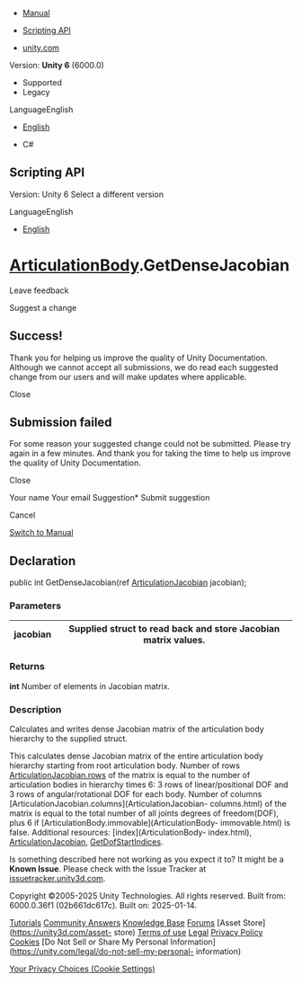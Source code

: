 [ ]()

  * [Manual](../Manual/index.html)
  * [Scripting API](../ScriptReference/index.html)

  * [unity.com](https://unity.com/)

Version: **Unity 6** (6000.0)

  * Supported
  * Legacy

LanguageEnglish

  * [English]()

  * C#

[ ](https://docs.unity3d.com)

## Scripting API

Version: Unity 6 Select a different version

LanguageEnglish

  * [English]()

#  [ArticulationBody](ArticulationBody.html).GetDenseJacobian

Leave feedback

Suggest a change

## Success!

Thank you for helping us improve the quality of Unity Documentation. Although
we cannot accept all submissions, we do read each suggested change from our
users and will make updates where applicable.

Close

## Submission failed

For some reason your suggested change could not be submitted. Please <a>try
again</a> in a few minutes. And thank you for taking the time to help us
improve the quality of Unity Documentation.

Close

Your name Your email Suggestion* Submit suggestion

Cancel

[Switch to Manual](../Manual/class-ArticulationBody.html "Go to
ArticulationBody Component in the Manual")

## Declaration

public int GetDenseJacobian(ref
[ArticulationJacobian](ArticulationJacobian.html) jacobian);

### Parameters

jacobian | Supplied struct to read back and store Jacobian matrix values.   
---|---  
  
### Returns

**int** Number of elements in Jacobian matrix.

### Description

Calculates and writes dense Jacobian matrix of the articulation body hierarchy
to the supplied struct.

This calculates dense Jacobian matrix of the entire articulation body
hierarchy starting from root articulation body. Number of rows
[ArticulationJacobian.rows](ArticulationJacobian-rows.html) of the matrix is
equal to the number of articulation bodies in hierarchy times 6: 3 rows of
linear/positional DOF and 3 rows of angular/rotational DOF for each body.
Number of columns [ArticulationJacobian.columns](ArticulationJacobian-
columns.html) of the matrix is equal to the total number of all joints degrees
of freedom(DOF), plus 6 if [ArticulationBody.immovable](ArticulationBody-
immovable.html) is false. Additional resources: [index](ArticulationBody-
index.html), [ArticulationJacobian](ArticulationJacobian.html),
[GetDofStartIndices](ArticulationBody.GetDofStartIndices.html).

Is something described here not working as you expect it to? It might be a
**Known Issue**. Please check with the Issue Tracker at
[issuetracker.unity3d.com](https://issuetracker.unity3d.com).

Copyright ©2005-2025 Unity Technologies. All rights reserved. Built from:
6000.0.36f1 (02b661dc617c). Built on: 2025-01-14.

[Tutorials](https://unity3d.com/learn) [Community
Answers](https://answers.unity3d.com) [Knowledge
Base](https://support.unity3d.com/hc/en-us)
[Forums](https://forum.unity3d.com) [Asset Store](https://unity3d.com/asset-
store) [Terms of use](https://docs.unity3d.com/Manual/TermsOfUse.html)
[Legal](https://unity.com/legal) [Privacy
Policy](https://unity.com/legal/privacy-policy)
[Cookies](https://unity.com/legal/cookie-policy) [Do Not Sell or Share My
Personal Information](https://unity.com/legal/do-not-sell-my-personal-
information)

[Your Privacy Choices (Cookie Settings)](javascript:void\(0\);)


